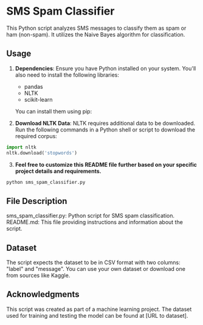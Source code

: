 # SMS Spam Classifier

This Python script analyzes SMS messages to classify them as spam or ham (non-spam). It utilizes the Naive Bayes algorithm for classification.

## Usage

1. **Dependencies**: Ensure you have Python installed on your system. You'll also need to install the following libraries:
   - pandas
   - NLTK
   - scikit-learn

   You can install them using pip:

2. **Download NLTK Data**: NLTK requires additional data to be downloaded. Run the following commands in a Python shell or script to download the required corpus:
```python
import nltk
nltk.download('stopwords')
```
3. **Feel free to customize this README file further based on your specific project details and requirements.**
```python
python sms_spam_classifier.py
```
## File Description
sms_spam_classifier.py: Python script for SMS spam classification.
README.md: This file providing instructions and information about the script.
## Dataset
The script expects the dataset to be in CSV format with two columns: "label" and "message". You can use your own dataset or download one from sources like Kaggle.
## Acknowledgments
This script was created as part of a machine learning project.
The dataset used for training and testing the model can be found at [URL to dataset].


